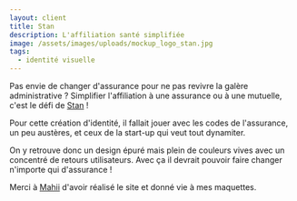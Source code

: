 ```yaml
---
layout: client
title: Stan
description: L'affiliation santé simplifiée
image: /assets/images/uploads/mockup_logo_stan.jpg
tags:
  - identité visuelle
---
```

Pas envie de changer d'assurance pour ne pas revivre la galère administrative ?
Simplifier l'affiliation à une assurance ou à une mutuelle, c'est le défi de [Stan](http://stan.express/) !

Pour cette création d'identité, il fallait jouer avec les codes de l'assurance, un peu austères,
et ceux de la start-up qui veut tout dynamiter.

On y retrouve donc un design épuré mais plein de couleurs vives avec un concentré de retours utilisateurs.
Avec ça il devrait pouvoir faire changer n'importe qui d'assurance !

Merci à [Mahii](http://mahii.pro/) d'avoir réalisé le site et donné vie à mes maquettes.
